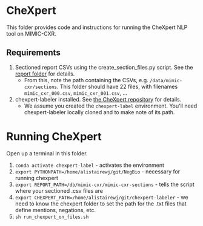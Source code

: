 # CheXpert

This folder provides code and instructions for running the CheXpert NLP tool on MIMIC-CXR.

## Requirements

1. Sectioned report CSVs using the create_section_files.py script. See the [report folder](/report/) for details.
    * From this, note the path containing the CSVs, e.g. `/data/mimic-cxr/sections`. This folder should have 22 files, with filenames `mimic_cxr_000.csv`, `mimic_cxr_001.csv`, ...
2. chexpert-labeler installed. See [the CheXpert repository](https://github.com/stanfordnlp/chexpert/) for details.
    * We assume you created the `chexpert-label` environment. You'll need chexpert-labeler locally cloned and to make note of its path.

# Running CheXpert

Open up a terminal in this folder.

1. `conda activate chexpert-label` - activates the environment
2. `export PYTHONPATH=/home/alistairewj/git/NegBio` - necessary for running chexpert
3. `export REPORT_PATH=/db/mimic-cxr/mimic-cxr-sections` - tells the script where your sectioned .csv files are
4. `export CHEXPERT_PATH=/home/alistairewj/git/chexpert-labeler` - we need to know the chexpert folder to set the path for the .txt files that define mentions, negations, etc.
5. `sh run_chexpert_on_files.sh`
